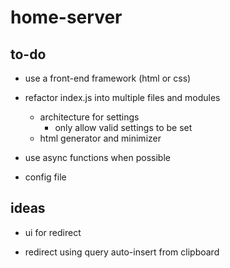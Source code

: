 # home-server

## to-do

* use a front-end framework (html or css)

* refactor index.js into multiple files and modules
  * architecture for settings
    * only allow valid settings to be set
  * html generator and minimizer

* use async functions when possible

* config file

## ideas

* ui for redirect

* redirect using query auto-insert from clipboard
